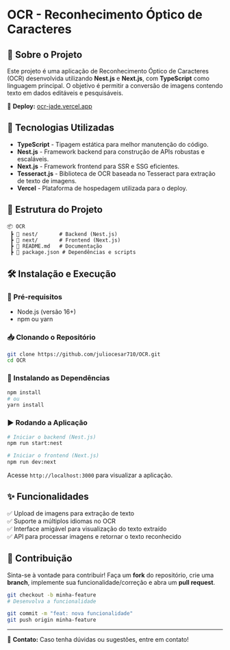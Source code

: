 # OCR - Reconhecimento Óptico de Caracteres


## 📌 Sobre o Projeto

Este projeto é uma aplicação de Reconhecimento Óptico de Caracteres (OCR) desenvolvida utilizando **Nest.js** e **Next.js**, com **TypeScript** como linguagem principal. O objetivo é permitir a conversão de imagens contendo texto em dados editáveis e pesquisáveis.

🔗 **Deploy:** [ocr-jade.vercel.app](https://ocr-jade.vercel.app)

## 🚀 Tecnologias Utilizadas

- **TypeScript** - Tipagem estática para melhor manutenção do código.
- **Nest.js** - Framework backend para construção de APIs robustas e escaláveis.
- **Next.js** - Framework frontend para SSR e SSG eficientes.
- **Tesseract.js** - Biblioteca de OCR baseada no Tesseract para extração de texto de imagens.
- **Vercel** - Plataforma de hospedagem utilizada para o deploy.

## 📂 Estrutura do Projeto

```
📦 OCR
 ┣ 📂 nest/       # Backend (Nest.js)
 ┣ 📂 next/       # Frontend (Next.js)
 ┣ 📜 README.md   # Documentação
 ┣ 📜 package.json # Dependências e scripts
```

## 🛠️ Instalação e Execução

### 🔧 Pré-requisitos
- Node.js (versão 16+)
- npm ou yarn

### 📥 Clonando o Repositório
```bash
git clone https://github.com/juliocesar710/OCR.git
cd OCR
```

### 📌 Instalando as Dependências
```bash
npm install
# ou
yarn install
```

### ▶️ Rodando a Aplicação
```bash
# Iniciar o backend (Nest.js)
npm run start:nest

# Iniciar o frontend (Next.js)
npm run dev:next
```

Acesse `http://localhost:3000` para visualizar a aplicação.

## ✨ Funcionalidades
✅ Upload de imagens para extração de texto  
✅ Suporte a múltiplos idiomas no OCR  
✅ Interface amigável para visualização do texto extraído  
✅ API para processar imagens e retornar o texto reconhecido  

## 🤝 Contribuição
Sinta-se à vontade para contribuir! Faça um **fork** do repositório, crie uma **branch**, implemente sua funcionalidade/correção e abra um **pull request**.

```bash
git checkout -b minha-feature
# Desenvolva a funcionalidade

git commit -m "feat: nova funcionalidade"
git push origin minha-feature
```



---

📧 **Contato:** Caso tenha dúvidas ou sugestões, entre em contato!
